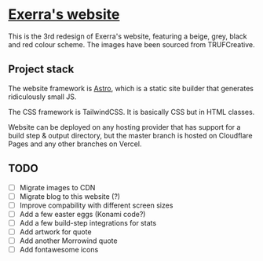 # [Exerra's website](https://exerra.xyz)

This is the 3rd redesign of Exerra's website, featuring a beige, grey, black and red colour scheme. The images have been sourced from TRUFCreative.

## Project stack
The website framework is [Astro](https://astro.build), which is a static site builder that generates ridiculously small JS.

The CSS framework is TailwindCSS. It is basically CSS but in HTML classes.

Website can be deployed on any hosting provider that has support for a build step & output directory, but the master branch is hosted on Cloudflare Pages and any other branches on Vercel.

## TODO

- [ ] Migrate images to CDN
- [ ] Migrate blog to this website (?)
- [ ] Improve compability with different screen sizes
- [ ] Add a few easter eggs (Konami code?)
- [ ] Add a few build-step integrations for stats
- [ ] Add artwork for quote
- [ ] Add another Morrowind quote
- [ ] Add fontawesome icons